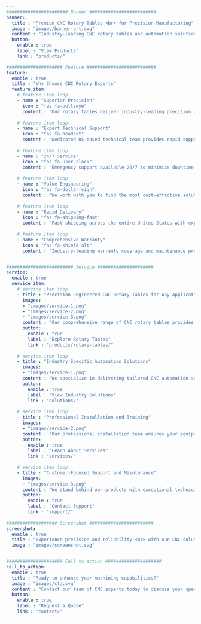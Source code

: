 ```yaml
---
####################### Banner #########################
banner:
  title : "Premium CNC Rotary Tables <br> for Precision Manufacturing"
  image : "images/banner-art.svg"
  content : "Industry-leading CNC rotary tables and automation solutions for machining excellence. <br> Precision engineered for reliability, accuracy, and performance."
  button:
    enable : true
    label : "View Products"
    link : "products/"

##################### Feature ##########################
feature:
  enable : true
  title : "Why Choose CNC Rotary Experts"
  feature_item:
    # feature item loop
    - name : "Superior Precision"
      icon : "fas fa-bullseye"
      content : "Our rotary tables deliver industry-leading precision with tolerances of ±0.0001° for flawless production"
      
    # feature item loop
    - name : "Expert Technical Support"
      icon : "fas fa-headset"
      content : "Dedicated US-based technical team provides rapid support, installation assistance, and troubleshooting"
      
    # feature item loop
    - name : "24/7 Service"
      icon : "fas fa-user-clock"
      content : "Emergency support available 24/7 to minimize downtime and keep your production running smoothly"
      
    # feature item loop
    - name : "Value Engineering"
      icon : "fas fa-dollar-sign"
      content : "We work with you to find the most cost-effective solution without compromising on quality"
      
    # feature item loop
    - name : "Rapid Delivery"
      icon : "fas fa-shipping-fast"
      content : "Fast shipping across the entire United States with expedited options for urgent requirements"
      
    # feature item loop
    - name : "Comprehensive Warranty"
      icon : "fas fa-shield-alt"
      content : "Industry-leading warranty coverage and maintenance programs to protect your investment"


######################### Service #####################
service:
  enable : true
  service_item:
    # service item loop
    - title : "Precision Engineered CNC Rotary Tables for Any Application"
      images:
      - "images/service-1.png"
      - "images/service-2.png"
      - "images/service-3.png"
      content : "Our comprehensive range of CNC rotary tables provides solutions for all machining requirements, from compact 4th axis integration to large-scale 5-axis manufacturing centers. With load capacities from 50kg to 5000kg, our product line supports everything from intricate components to heavy industrial equipment. Each unit undergoes rigorous testing to ensure superior accuracy, reliability, and longevity."
      button:
        enable : true
        label : "Explore Rotary Tables"
        link : "products/rotary-tables/"
        
    # service item loop
    - title : "Industry-Specific Automation Solutions"
      images:
      - "images/service-1.png"
      content : "We specialize in delivering tailored CNC automation solutions for aerospace, automotive, medical, energy, and defense manufacturing. Our team of application engineers works closely with clients to identify the perfect configuration for each specific industry challenge. From clean room compatible tables for medical device manufacturing to heavy-duty solutions for aerospace components, we have the expertise to enhance your production capabilities."
      button:
        enable : true
        label : "View Industry Solutions"
        link : "solutions/"
        
    # service item loop
    - title : "Professional Installation and Training"
      images:
      - "images/service-2.png"
      content : "Our professional installation team ensures your equipment is perfectly set up and calibrated for optimal performance. We provide comprehensive operator training to maximize productivity and equipment lifespan. Our installation service includes precision alignment, integration with existing CNC systems, thorough testing, and hands-on operator instruction. Optional extended training programs are available for advanced programming and maintenance."
      button:
        enable : true
        label : "Learn About Services"
        link : "services/"
        
    # service item loop
    - title : "Customer-Focused Support and Maintenance"
      images:
      - "images/service-3.png"
      content : "We stand behind our products with exceptional technical support and maintenance services. Our US-based support team provides rapid response to technical inquiries, troubleshooting assistance, and parts fulfillment. Preventative maintenance programs are available to ensure optimal performance and extend equipment life. With remote diagnostics capabilities, we can quickly identify and resolve many issues without lengthy downtime."
      button:
        enable : true
        label : "Contact Support"
        link : "support/"
        
################### Screenshot ########################
screenshot:
  enable : true
  title : "Experience precision and reliability <br> with our CNC solutions"
  image : "images/screenshot.svg"


##################### Call to action #####################
call_to_action:
  enable : true
  title : "Ready to enhance your machining capabilities?"
  image : "images/cta.svg"
  content : "Contact our team of CNC experts today to discuss your specific requirements and discover the perfect rotary table solution for your manufacturing needs."
  button:
    enable : true
    label : "Request a Quote"
    link : "contact/"
---
```

